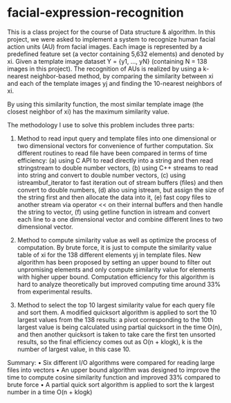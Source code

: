 # facial-expression-recognition
This is a class project for the course of Data structure & algorithm. In this project, we were asked to implement a system to recognize human facial action units (AU) from facial images. Each image is represented by a predefined feature set (a vector containing 5,632 elements) and denoted by xi. Given a template image dataset Y = {y1, …, yN} (containing N = 138 images in this project). The recognition of AUs is realized by using a k-nearest neighbor-based method, by comparing the similarity between xi and each of the template images yj and finding the 10-nearest neighbors of xi. 
 
By using this similarity function, the most similar template image (the closest neighbor of xi) has the maximum similarity value.

The methodology I use to solve this problem includes three parts: 
1. Method to read input query and template files into one dimensional or two dimensional vectors for convenience of further computation. Six different routines to read file have been compared in terms of time efficiency: (a) using C API to read directly into a string and then read stringstream to double number vectors, (b) using C++ streams to read into string and convert to double number vectors, (c) using istreambuf_iterator to fast iteration out of stream buffers (files) and then convert to double numbers, (d) also using istream, but assign the size of the string first and then allocate the data into it, (e) fast copy files to another stream via operator << on their internal buffers and then handle the string to vector, (f) using getline function in istream and convert each line to a one dimensional vector and combine different lines to two dimensional vector.

2. Method to compute similarity value as well as optimize the process of computation. By brute force, it is just to compute the similarity value table of xi for the 138 different elements yj in template files.  New algorithm has been proposed by setting an upper bound to filter out unpromising elements and only compute similarity value for elements with higher upper bound. Computation efficiency for this algorithm is hard to analyze theoretically but improved computing time around 33% from experimental results.

3. Method to select the top 10 largest similarity value for each query file and sort them. A modified quicksort algorithm is applied to sort the 10 largest values from the 138 results: a pivot corresponding to the 10th largest value is being calculated using partial quicksort in the time O(n), and then another quicksort is taken to take care the first ten unsorted results, so the final efficiency comes out as O(n + klogk), k is the number of largest value, in this case 10.

Summary:
•	Six different I/O algorithms were compared for reading large files into vectors
•	An upper bound algorithm was designed to improve the time to compute cosine similarity function and improved 33% compared to brute force
•	A partial quick sort algorithm is applied to sort the k largest number in a time O(n + klogk)

